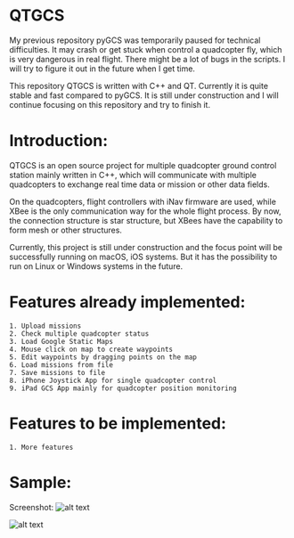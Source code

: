 # QTGCS

My previous repository pyGCS was temporarily paused for technical difficulties. It may crash or get stuck when control a quadcopter fly, which is very dangerous in real flight. There might be a lot of bugs in the scripts. I will try to figure it out in the future when I get time.

This repository QTGCS is written with C++ and QT. Currently it is quite stable and fast compared to pyGCS. It is still under construction and I will continue focusing on this repository and try to finish it.

# Introduction:

QTGCS is an open source project for multiple quadcopter ground control station mainly written in C++, which will communicate with multiple quadcopters to exchange real time data or mission or other data fields.

On the quadcopters, flight controllers with iNav firmware are used, while XBee is the only communication way for the whole flight process. By now, the connection structure is star structure, but XBees have the capability to form mesh or other structures.

Currently, this project is still under construction and the focus point will be successfully running on macOS, iOS systems. But it has the possibility to run on Linux or Windows systems in the future. 

# Features already implemented:
    1. Upload missions
    2. Check multiple quadcopter status
    3. Load Google Static Maps
    4. Mouse click on map to create waypoints
    5. Edit waypoints by dragging points on the map
    6. Load missions from file
    7. Save missions to file
    8. iPhone Joystick App for single quadcopter control
    9. iPad GCS App mainly for quadcopter position monitoring

# Features to be implemented:
    1. More features

# Sample:
Screenshot: 
![alt text](https://github.com/liutairan/QTGCS/blob/dev/Pics/Snip20170426_2.png "Sample image")

![alt text](https://github.com/liutairan/QTGCS/blob/dev/Pics/Snip20170426_3.png "Sample image")
